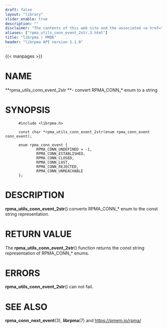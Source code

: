 ```yaml
---
draft: false
layout: "library"
slider_enable: true
description: ""
disclaimer: "The contents of this web site and the associated <a href=\"https://github.com/pmem\">GitHub repositories</a> are BSD-licensed open source."
aliases: ["rpma_utils_conn_event_2str.3.html"]
title: "librpma | PMDK"
header: "librpma API version 1.1.0"
---
```

{{< manpages >}}

[comment]: <> (SPDX-License-Identifier: BSD-3-Clause)
[comment]: <> (Copyright 2020-2022, Intel Corporation)

# NAME

**rpma_utils_conn_event_2str **- convert RPMA_CONN\_\* enum to a string

# SYNOPSIS

          #include <librpma.h>

          const char *rpma_utils_conn_event_2str(enum rpma_conn_event conn_event);

          enum rpma_conn_event {
                  RPMA_CONN_UNDEFINED = -1,
                  RPMA_CONN_ESTABLISHED,
                  RPMA_CONN_CLOSED,
                  RPMA_CONN_LOST,
                  RPMA_CONN_REJECTED,
                  RPMA_CONN_UNREACHABLE
          };

# DESCRIPTION

**rpma_utils_conn_event_2str**() converts RPMA_CONN\_\* enum to the
const string representation.

# RETURN VALUE

The **rpma_utils_conn_event_2str**() function returns the const string
representation of RPMA_CONN\_\* enums.

# ERRORS

**rpma_utils_conn_event_2str**() can not fail.

# SEE ALSO

**rpma_conn_next_event**(3), **librpma**(7) and https://pmem.io/rpma/
